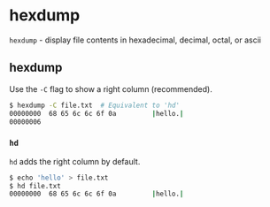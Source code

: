 # hexdump

`hexdump` - display file contents in hexadecimal, decimal, octal, or ascii

## hexdump
Use the `-C` flag to show a right column (recommended).
```bash
$ hexdump -C file.txt  # Equivalent to 'hd'
00000000  68 65 6c 6c 6f 0a         |hello.|
00000006
```

### `hd`
`hd` adds the right column by default.

```bash
$ echo 'hello' > file.txt
$ hd file.txt
00000000  68 65 6c 6c 6f 0a         |hello.|
```
